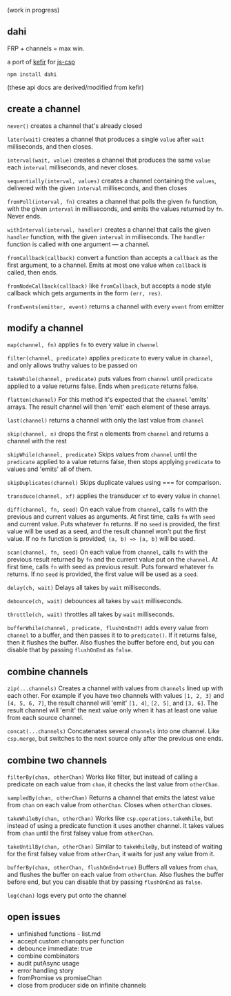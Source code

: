 (work in progress)

dahi
---

FRP + channels = max win.

a port of [kefir](https://pozadi.github.io/kefir/) for [js-csp](https://github.com/ubolonton/js-csp)

`npm install dahi`

(these api docs are derived/modified from kefir)


create a channel
---

`never()`
creates a channel that's already closed

`later(wait)`
creates a channel that produces a single `value` after `wait` milliseconds, and then closes.

`interval(wait, value)`
creates a channel that produces the same `value` each `interval` milliseconds, and never closes.

`sequentially(interval, values)`
creates a channel containing the `values`, delivered with the given `interval` milliseconds, and then closes

`fromPoll(interval, fn)`
creates a channel that polls the given `fn` function, with the given `interval` in milliseconds, and emits the values returned by `fn`. Never ends.

`withInterval(interval, handler)`
creates a channel that calls the given `handler` function, with the given `interval` in milliseconds. The `handler` function is called with one argument — a channel.

`fromCallback(callback)`
convert a function than accepts a `callback` as the first argument, to a channel. Emits at most one value when `callback` is called, then ends.

`fromNodeCallback(callback)`
like `fromCallback`, but accepts a node style callback which gets arguments in the form `(err, res)`.

`fromEvents(emitter, event)`
returns a channel with every `event` from emitter


modify a channel
---

`map(channel, fn)`
applies `fn` to every value in `channel`

`filter(channel, predicate)`
applies `predicate` to every value in `channel`, and only allows truthy values to be passed on

`takeWhile(channel, predicate)`
puts values from `channel` until `predicate` applied to a value returns false. Ends when `predicate` returns false.

`flatten(channel)`
For this method it's expected that the `channel` 'emits' arrays. The result channel will then 'emit' each element of these arrays.

`last(channel)`
returns a channel with only the last value from `channel`

`skip(channel, n)`
drops the first `n` elements from `channel` and returns a channel with the rest

`skipWhile(channel, predicate)`
Skips values from `channel` until the `predicate` applied to a value returns false, then stops applying `predicate` to values and 'emits' all of them.

`skipDuplicates(channel)`
Skips duplicate values using === for comparison.

`transduce(channel, xf)`
applies the transducer `xf` to every value in `channel`

`diff(channel, fn, seed)`
On each value from `channel`, calls `fn` with the previous and current values as arguments. At first time, calls `fn` with `seed` and current value. Puts whatever `fn` returns. If no `seed` is provided, the first value will be used as a seed, and the result channel won't put the first value. If no `fn` function is provided, `(a, b) => [a, b]` will be used.

`scan(channel, fn, seed)`
On each value from `channel`, calls `fn` with the previous result returned by `fn` and the current value put on the `channel`. At first time, calls `fn` with seed as previous result. Puts forward whatever `fn` returns. If no `seed` is provided, the first value will be used as a `seed`.

`delay(ch, wait)`
Delays all takes by `wait` milliseconds.

`debounce(ch, wait)`
debounces all takes by `wait` milliseconds.

`throttle(ch, wait)`
throttles all takes by `wait` milliseconds.

`bufferWhile(channel, predicate, flushOnEnd?)`
adds every value from `channel` to a buffer, and then passes it to to `predicate()`. If it returns false, then it flushes the buffer. Also flushes the buffer before end, but you can disable that by passing `flushOnEnd` as `false`.


combine channels
---
`zip(...channels)`
Creates a channel with values from `channels` lined up with each other. For example if you have two channels with values `[1, 2, 3]` and `[4, 5, 6, 7]`, the result channel will 'emit' `[1, 4]`, `[2, 5]`, and `[3, 6]`. The result channel will 'emit' the next value only when it has at least one value from each source channel.

`concat(...channels)`
Concatenates several `channels` into one channel. Like `csp.merge`, but switches to the next source only after the previous one ends.


combine two channels
---
`filterBy(chan, otherChan)`
Works like filter, but instead of calling a predicate on each value from `chan`, it checks the last value from `otherChan`.

`sampledBy(chan, otherChan)`
Returns a channel that emits the latest value from `chan` on each value from `otherChan`. Closes when `otherChan` closes.

`takeWhileBy(chan, otherChan)`
Works like `csp.operations.takeWhile`, but instead of using a predicate function it uses another channel. It takes values from `chan` until the first falsey value from `otherChan`.

`takeUntilBy(chan, otherChan)`
Similar to `takeWhileBy`, but instead of waiting for the first falsey value from `otherChan`, it waits for just any value from it.

`bufferBy(chan, otherChan, flushOnEnd=true)`
Buffers all values from `chan`, and flushes the buffer on each value from `otherChan`. Also flushes the buffer before end, but you can disable that by passing `flushOnEnd` as `false`.

`log(chan)`
logs every put onto the channel


open issues
---
- unfinished functions - list.md
- accept custom chanopts per function
- debounce immediate: true
- combine combinators
- audit putAsync usage
- error handling story
- fromPromise vs promiseChan
- close from producer side on infinite channels